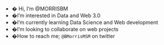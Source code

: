 - � Hi, I’m @MORRISBM
- �I’m interested in Data and Web 3.0
- �I’m currently learning Data Science and Web development
- �I’m looking to collaborate on web projects
- �How to reach me; `@BMorrisMSM` on twitter

<!---
MORRISBM/MORRISBM is a ✨ special ✨ repository because its `README.md` (this file) appears on your GitHub profile.
You can click the Preview link to take a look at your changes.
--->
